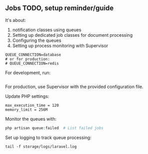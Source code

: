 
## Jobs TODO, setup reminder/guide

It's about:

1. notification classes using queues
2. Setting up dedicated job classes for document processing
3. Configuring the queues
4. Setting up process monitoring with Supervisor

```
QUEUE_CONNECTION=database
# or for production:
# QUEUE_CONNECTION=redis
```

For development, run:
```php artisan queue:work --queue=notifications,document-processing,default
```

For production, use Supervisor with the provided configuration file.

Update PHP settings:
```
max_execution_time = 120
memory_limit = 256M
```

Monitor the queues with:

```php artisan queue:monitor
php artisan queue:failed  # List failed jobs
```
Set up logging to track queue processing:
```
tail -f storage/logs/laravel.log
```
